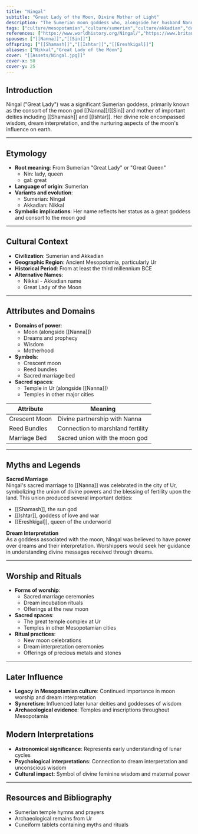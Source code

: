 ```yaml
---
title: "Ningal"
subtitle: "Great Lady of the Moon, Divine Mother of Light"
description: "The Sumerian moon goddess who, alongside her husband Nanna, illuminated the celestial paths and birthed the great luminaries Shamash and Ishtar"
tags: ["culture/mesopotamian","culture/sumerian","culture/akkadian","domain/moon","domain/dreams","domain/wisdom","trait/female","trait/deity","trait/queen"]
references: ["https://www.worldhistory.org/Ningal/","https://www.britannica.com/topic/Ningal","https://www.ancient.eu/Ningal/"]
spouses: ["[[Nanna]]","[[Sin]]"]
offspring: ["[[Shamash]]","[[Ishtar]]","[[Ereshkigal]]"]
aliases: ["Nikkal","Great Lady of the Moon"]
cover: "[[Assets/Ningal.jpg]]"
cover-x: 50
cover-y: 25
---
```

##  Introduction
Ningal ("Great Lady") was a significant Sumerian goddess, primarily known as the consort of the moon god [[Nanna]]/[[Sin]] and mother of important deities including [[Shamash]] and [[Ishtar]]. Her divine role encompassed wisdom, dream interpretation, and the nurturing aspects of the moon's influence on earth.

---

## Etymology

- **Root meaning**: From Sumerian "Great Lady" or "Great Queen"
  - Nin: lady, queen
  - gal: great
- **Language of origin**: Sumerian
- **Variants and evolution**: 
  - Sumerian: Ningal
  - Akkadian: Nikkal
- **Symbolic implications**: Her name reflects her status as a great goddess and consort to the moon god

---

##  Cultural Context

- **Civilization**: Sumerian and Akkadian
- **Geographic Region**: Ancient Mesopotamia, particularly Ur
- **Historical Period**: From at least the third millennium BCE
- **Alternative Names**:
  - Nikkal - Akkadian name
  - Great Lady of the Moon

---

## Attributes and Domains

- **Domains of power**: 
  - Moon (alongside [[Nanna]])
  - Dreams and prophecy
  - Wisdom
  - Motherhood
- **Symbols**: 
  - Crescent moon
  - Reed bundles
  - Sacred marriage bed
- **Sacred spaces**: 
  - Temple in Ur (alongside [[Nanna]])
  - Temples in other major cities

| Attribute | Meaning |
|-----------|----------|
| Crescent Moon | Divine partnership with Nanna |
| Reed Bundles | Connection to marshland fertility |
| Marriage Bed | Sacred union with the moon god |

---

## Myths and Legends

**Sacred Marriage**  
Ningal's sacred marriage to [[Nanna]] was celebrated in the city of Ur, symbolizing the union of divine powers and the blessing of fertility upon the land. This union produced several important deities:
- [[Shamash]], the sun god
- [[Ishtar]], goddess of love and war
- [[Ereshkigal]], queen of the underworld

**Dream Interpretation**  
As a goddess associated with the moon, Ningal was believed to have power over dreams and their interpretation. Worshippers would seek her guidance in understanding divine messages received through dreams.

---

## Worship and Rituals

- **Forms of worship**: 
  - Sacred marriage ceremonies
  - Dream incubation rituals
  - Offerings at the new moon
- **Sacred spaces**: 
  - The great temple complex at Ur
  - Temples in other Mesopotamian cities
- **Ritual practices**:
  - New moon celebrations
  - Dream interpretation ceremonies
  - Offerings of precious metals and stones

---

## Later Influence

- **Legacy in Mesopotamian culture**: Continued importance in moon worship and dream interpretation
- **Syncretism**: Influenced later lunar deities and goddesses of wisdom
- **Archaeological evidence**: Temples and inscriptions throughout Mesopotamia

## Modern Interpretations

- **Astronomical significance**: Represents early understanding of lunar cycles
- **Psychological interpretations**: Connection to dream interpretation and unconscious wisdom
- **Cultural impact**: Symbol of divine feminine wisdom and maternal power

---

## Resources and Bibliography

- Sumerian temple hymns and prayers
- Archaeological remains from Ur
- Cuneiform tablets containing myths and rituals